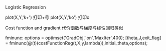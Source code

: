 Logistic Regression

plot(X,Y,'k+') 打印+号
plot(X,Y,'ko') 打印o

Cost function and gradient
	代价函数与梯度与线性回归类似

fminunc:
	options = optimset('GradObj','on','MaxIter',400);
	[theta,J,exit_flag] = fminunc(@(t)(costFunctionReg(t,X,y,lambda)),initial_theta,options);
